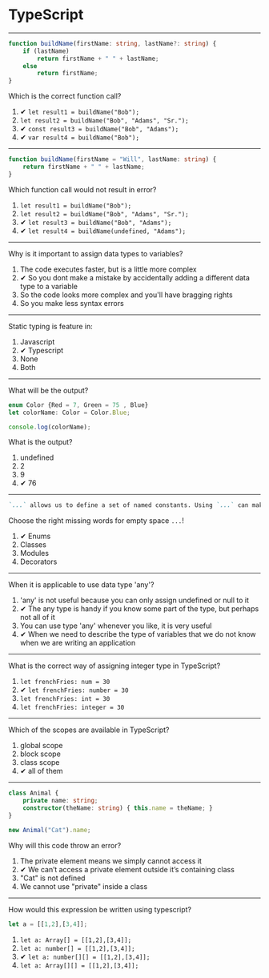 # TypeScript

---
```typescript
function buildName(firstName: string, lastName?: string) {
    if (lastName)
        return firstName + " " + lastName;
    else
        return firstName;
}
```

Which is the correct function call?

1. ✔ `let result1 = buildName("Bob");`  
1. `let result2 = buildName("Bob", "Adams", "Sr.");`  
1. ✔ `const result3 = buildName("Bob", "Adams");`  
1. ✔ `var result4 = buildName("Bob");`

---
```typescript
function buildName(firstName = "Will", lastName: string) {
    return firstName + " " + lastName;
}
```

Which function call would not result in error?

1. `let result1 = buildName("Bob");`
1. `let result2 = buildName("Bob", "Adams", "Sr.");`
1. ✔ `let result3 = buildName("Bob", "Adams");`
1. ✔ `let result4 = buildName(undefined, "Adams");`

---
Why is it important to assign data types to variables?

1. The code executes faster, but is a little more complex
1. ✔ So you dont make a mistake by accidentally adding a different data type to a variable
1. So the code looks more complex and you'll have bragging rights
1. So you make less syntax errors

---
Static typing is feature in: 

1. Javascript
1. ✔ Typescript
1. None
1. Both

---
What will be the output?

```typescript
enum Color {Red = 7, Green = 75 , Blue}
let colorName: Color = Color.Blue;

console.log(colorName);
```

What is the output?

1. undefined
1. 2
1. 9
1. ✔ 76

---
```markdown
`...` allows us to define a set of named constants. Using `...` can make it easier to document intent, or create a set of distinct cases. TypeScript provides both numeric and string-based `...`.
```

Choose the right missing words for empty space `...`!

1. ✔ Enums
1. Classes
1. Modules
1. Decorators

---
When it is applicable to use data type 'any'?

1. 'any' is not useful because you can only assign undefined or null to it
1. ✔ The any type is handy if you know some part of the type, but perhaps not all of it
1. You can use type 'any' whenever you like, it is very useful
1. ✔ When we need to describe the type of variables that we do not know when we are writing an application

---
What is the correct way of assigning integer type in TypeScript?

1. `let frenchFries: num = 30`
1. ✔ `let frenchFries: number = 30`
1. `let frenchFries: int = 30`
1. `let frenchFries: integer = 30`

---
Which of the scopes are available in TypeScript?

1. global scope
1. block scope
1. class scope
1. ✔ all of them

---
```typescript
class Animal {
    private name: string;
    constructor(theName: string) { this.name = theName; }
}

new Animal("Cat").name;
```

Why will this code throw an error? 

1. The private element means we simply cannot access it
1. ✔ We can’t access a private element outside it’s containing class 
1. "Cat" is not defined
1. We cannot use "private" inside a class

---
How would this expression be written using typescript?

```javascript
let a = [[1,2],[3,4]];
``` 

1. `let a: Array[] = [[1,2],[3,4]];` 
1. `let a: number[] = [[1,2],[3,4]];`  
1. ✔ `let a: number[][] = [[1,2],[3,4]];` 
1. `let a: Array[][] = [[1,2],[3,4]];`